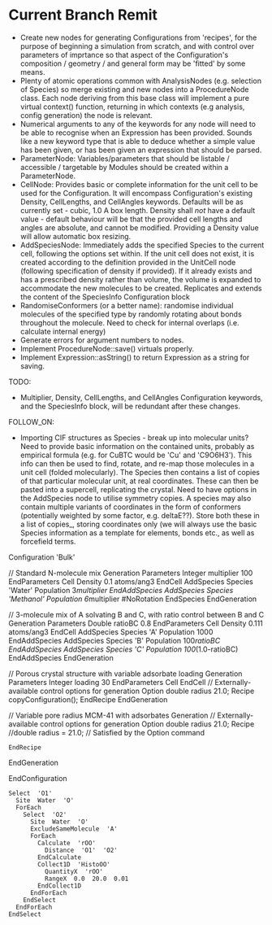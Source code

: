 # Current Branch Remit

- Create new nodes for generating Configurations from 'recipes', for the purpose of beginning a simulation from scratch, and with control over parameters of imprtance so that aspect of the Configuration's composition / geometry / and general form may be 'fitted' by some means.
- Plenty of atomic operations common with AnalysisNodes (e.g. selection of Species) so merge existing and new nodes into a ProcedureNode class. Each node deriving from this base class will implement a pure virtual context() function, returning in which contexts (e.g analysis, config generation) the node is relevant.
- Numerical arguments to any of the keywords for any node will need to be able to recognise when an Expression has been provided. Sounds like a new keyword type that is able to deduce whether a simple value has been given, or has been given an expression that should be parsed.
- ParameterNode: Variables/parameters that should be listable / accessible / targetable by Modules should be created within a ParameterNode.
- CellNode: Provides basic or complete information for the unit cell to be used for the Configuration. It will encompass Configuration's existing Density, CellLengths, and CellAngles keywords. Defaults will be as currently set - cubic, 1.0 A box length. Density shall *not* have a default value - default behaviour will be that the provided cell lengths and angles are absolute, and cannot be modified. Providing a Density value will allow automatic box resizing.
- AddSpeciesNode: Immediately adds the specified Species to the current cell, following the options set within. If the unit cell does not exist, it is created according to the definition provided in the UnitCell node (following specification of density if provided). If it already exists and has a prescribed density rather than volume, the volume is expanded to accommodate the new molecules to be created. Replicates and extends the content of the SpeciesInfo Configuration block
- RandomiseConformers (or a better name): randomise individual molecules of the specified type by randomly rotating about bonds throughout the molecule. Need to check for internal overlaps (i.e. calculate internal energy)
- Generate errors for argument numbers to nodes.
- Implement ProcedureNode::save() virtuals properly.
- Implement Expression::asString() to return Expression as a string for saving.

TODO:
- Multiplier, Density, CellLengths, and CellAngles Configuration keywords, and the SpeciesInfo block, will be redundant after these changes.

FOLLOW_ON:
- Importing CIF structures as Species - break up into molecular units? Need to provide basic information on the contained units, probably as empirical formula (e.g. for CuBTC would be 'Cu' and 'C9O6H3'). This info can then be used to find, rotate, and re-map those molecules in a unit cell (folded molecularly). The Species then contains a list of copies of that particular molecular unit, at real coordinates.  These can then be pasted into a supercell, replicating the crystal. Need to have options in the AddSpecies node to utilise symmetry copies. A species may also contain multiple variants of coordinates in the form of conformers (potentially weighted by some factor, e.g. deltaE??). Store both these in a list of copies_, storing coordinates only (we will always use the basic Species information as a template for elements, bonds etc., as well as forcefield terms.

Configuration  'Bulk'

  // Standard N-molecule mix
  Generation
    Parameters
      Integer  multiplier  100
    EndParameters
    Cell
      Density  0.1  atoms/ang3
    EndCell
    AddSpecies
      Species  'Water'
      Population  3*multiplier
    EndAddSpecies
    AddSpecies
      Species  'Methanol'
      Population  6*multiplier
      #NoRotation
    EndSpecies
  EndGeneration

  // 3-molecule mix of A solvating B and C, with ratio control between B and C
  Generation
    Parameters
      Double   ratioBC     0.8
    EndParameters
    Cell
      Density  0.111  atoms/ang3
    EndCell
    AddSpecies
      Species  'A'
      Population  1000
    EndAddSpecies
    AddSpecies
      Species  'B'
      Population  100*ratioBC
    EndAddSpecies
    AddSpecies
      Species  'C'
      Population  100*(1.0-ratioBC)
    EndAddSpecies
  EndGeneration

  // Porous crystal structure with variable adsorbate loading
  Generation
    Parameters
      Integer  loading  30
    EndParameters
    Cell
    EndCell
    // Externally-available control options for generation
    Option  double  radius  21.0;
    Recipe
      copyConfiguration();
    EndRecipe
  EndGeneration

  // Variable pore radius MCM-41 with adsorbates
  Generation
    // Externally-available control options for generation
    Option  double  radius  21.0;
    Recipe
      //double radius = 21.0;	// Satisfied by the Option command
      
    EndRecipe
  EndGeneration

EndConfiguration

    Select  'O1'
      Site  Water  'O'
      ForEach
        Select  'O2'
          Site  Water  'O'
          ExcludeSameMolecule  'A'
          ForEach
            Calculate  'rOO'
              Distance  'O1'  'O2'
            EndCalculate
            Collect1D  'HistoOO'
              QuantityX  'rOO'
              RangeX  0.0  20.0  0.01
            EndCollect1D
          EndForEach
        EndSelect
      EndForEach
    EndSelect

